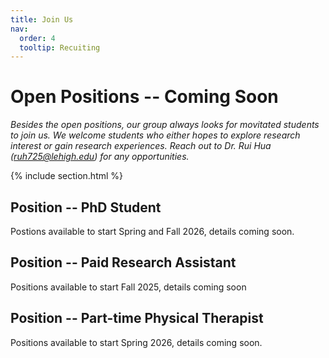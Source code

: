 ```yaml
---
title: Join Us
nav:
  order: 4
  tooltip: Recuiting
---
```


# Open Positions -- Coming Soon

_Besides the open positions, our group always looks for movitated students to join us. We welcome students who either hopes to explore research interest or gain research experiences._ _Reach out to Dr. Rui Hua (ruh725@lehigh.edu) for any opportunities._ 


{% include section.html %}

## Position -- PhD Student
Postions available to start Spring and Fall 2026, details coming soon.


## Position -- Paid Research Assistant
Positions available to start Fall 2025, details coming soon


## Position -- Part-time Physical Therapist
Positions available to start Spring 2026, details coming soon.